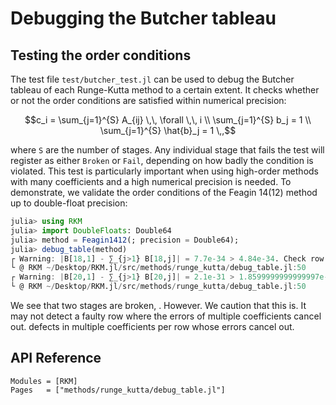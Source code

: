 
# Debugging the Butcher tableau 

## Testing the order conditions

The test file `test/butcher_test.jl` can be used to debug the Butcher tableau of each
Runge-Kutta method to a certain extent. It checks whether or not the order conditions are
satisfied within numerical precision:
```math 
c_i = \sum_{j=1}^{S} A_{ij} \,\, \forall \,\, i \\ 
\sum_{j=1}^{S} b_j = 1 \\
\sum_{j=1}^{S} \hat{b}_j = 1 \,,
```
where `S` are the number of stages. Any individual stage that fails the test will register
as either `Broken` or `Fail`, depending on how badly the condition is violated. This test 
is particularly important when using high-order methods with many coefficients and a high 
numerical precision is needed. To demonstrate, we validate the order conditions of the 
Feagin 14(12) method up to double-float precision: 
```julia 
julia> using RKM 
julia> import DoubleFloats: Double64 
julia> method = Feagin1412(; precision = Double64);
julia> debug_table(method)
┌ Warning: |B[18,1] - ∑_{j>1} B[18,j]| = 7.7e-34 > 4.84e-34. Check row 18 in Feagin1412.
└ @ RKM ~/Desktop/RKM.jl/src/methods/runge_kutta/debug_table.jl:50
┌ Warning: |B[20,1] - ∑_{j>1} B[20,j]| = 2.1e-31 > 1.8599999999999997e-31. Check row 20 in Feagin1412.
└ @ RKM ~/Desktop/RKM.jl/src/methods/runge_kutta/debug_table.jl:50
```
We see that two stages are broken, . However. We caution that this is. 
It may not detect a faulty row where the errors of
multiple coefficients cancel out. defects in multiple coefficients per 
row whose errors cancel out. 


## API Reference 

```@autodocs
Modules = [RKM]
Pages   = ["methods/runge_kutta/debug_table.jl"]
```